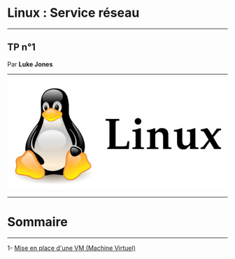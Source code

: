 # Linux : Service réseau
---

## TP n°1 

Par **Luke Jones** 

---

![](Image/linux_logo.jpg)

---

# Sommaire 

---
1- [Mise en place d'une VM (Machine Virtuel)](https://github.com/Luke859/TP-Linux/blob/main/1-Mise%20en%20place%20d'une%20VM.md)




